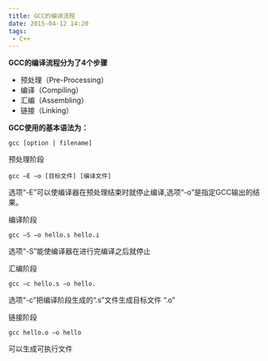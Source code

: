 ```yaml
---
title: GCC的编译流程
date: 2015-04-12 14:20
tags:
 - C++
---
```


**GCC的编译流程分为了4个步骤**

- 预处理（Pre-Processing）
- 编译（Compiling）
- 汇编（Assembling）
- 链接（Linking）

**GCC使用的基本语法为：**

    gcc [option | filename]

预处理阶段

    gcc –E –o [目标文件] [编译文件]

选项“-E”可以使编译器在预处理结束时就停止编译,选项“-o”是指定GCC输出的结果。

编译阶段

    gcc –S –o hello.s hello.i

 选项“-S”能使编译器在进行完编译之后就停止

汇编阶段

    gcc –c hello.s –o hello.
    
选项“-c”把编译阶段生成的“.s”文件生成目标文件 “.o”

链接阶段

    gcc hello.o –o hello

可以生成可执行文件